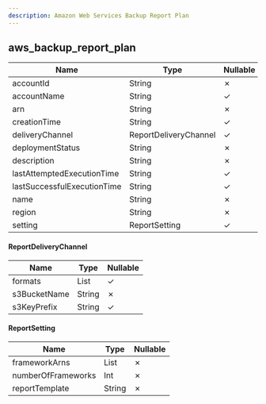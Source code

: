 ```yaml
---
description: Amazon Web Services Backup Report Plan
---
```

aws_backup_report_plan
----------------------

| **Name**                    | **Type**              | **Nullable** |
| --------------------------- | --------------------- | ------------ |
| accountId                   | String                | &cross;      |
| accountName                 | String                | &check;      |
| arn                         | String                | &cross;      |
| creationTime                | String                | &check;      |
| deliveryChannel             | ReportDeliveryChannel | &check;      |
| deploymentStatus            | String                | &cross;      |
| description                 | String                | &cross;      |
| lastAttemptedExecutionTime  | String                | &check;      |
| lastSuccessfulExecutionTime | String                | &check;      |
| name                        | String                | &cross;      |
| region                      | String                | &cross;      |
| setting                     | ReportSetting         | &check;      |

#### ReportDeliveryChannel
| **Name**     | **Type**     | **Nullable** |
| ------------ | ------------ | ------------ |
| formats      | List<String> | &check;      |
| s3BucketName | String       | &cross;      |
| s3KeyPrefix  | String       | &check;      |

#### ReportSetting
| **Name**           | **Type**     | **Nullable** |
| ------------------ | ------------ | ------------ |
| frameworkArns      | List<String> | &cross;      |
| numberOfFrameworks | Int          | &cross;      |
| reportTemplate     | String       | &cross;      |
